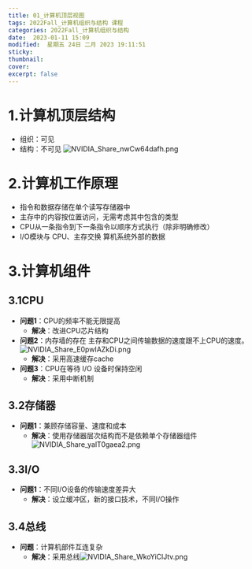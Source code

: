 ```yaml
---
title: 01_计算机顶层视图
tags: 2022Fall_计算机组织与结构 课程
categories: 2022Fall_计算机组织与结构
date:  2023-01-11 15:09
modified:  星期五 24日 二月 2023 19:11:51
sticky:
thumbnail:
cover: 
excerpt: false
---
```




# 1.计算机顶层结构
- 组织：可见
- 结构：不可见
![NVIDIA_Share_nwCw64dafh.png](https://chillcharlie-img.oss-cn-hangzhou.aliyuncs.com/img/NVIDIA_Share_nwCw64dafh.png)
# 2.计算机工作原理
- 指令和数据存储在单个读写存储器中
- 主存中的内容按位置访问，无需考虑其中包含的类型
- CPU从一条指令到下一条指令以顺序方式执行（除非明确修改）
- I/O模块与 CPU、主存交换 算机系统外部的数据
# 3.计算机组件
## 3.1CPU
- **问题1**：CPU的频率不能无限提高
	- **解决**：改进CPU芯片结构
- **问题2**：内存墙的存在
	主存和CPU之间传输数据的速度跟不上CPU的速度。![NVIDIA_Share_E0pwIAZkDi.png](https://chillcharlie-img.oss-cn-hangzhou.aliyuncs.com/img/NVIDIA_Share_E0pwIAZkDi.png)
	- **解决**：采用高速缓存cache
- **问题3**：CPU在等待 I/O 设备时保持空闲
	- **解决**：采用中断机制
## 3.2存储器
- **问题1**：兼顾存储容量、速度和成本
	- **解决**：使用存储器层次结构而不是依赖单个存储器组件![NVIDIA_Share_yalT0gaea2.png](https://chillcharlie-img.oss-cn-hangzhou.aliyuncs.com/img/NVIDIA_Share_yalT0gaea2.png)
## 3.3I/O
- **问题1**：不同I/O设备的传输速度差异大
	- **解决**：设立缓冲区，新的接口技术，不同I/O操作
## 3.4总线
- **问题**：计算机部件互连复杂
	- **解决**：采用总线![NVIDIA_Share_WkoYiClJtv.png](https://chillcharlie-img.oss-cn-hangzhou.aliyuncs.com/img/NVIDIA_Share_WkoYiClJtv.png)
